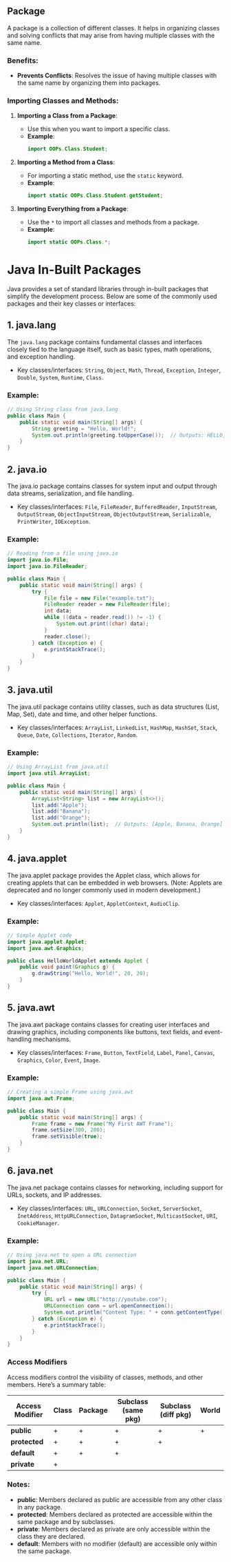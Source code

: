 ## Package
A package is a collection of different classes. It helps in organizing classes and solving conflicts that may arise from having multiple classes with the same name.

### Benefits:
- **Prevents Conflicts**: Resolves the issue of having multiple classes with the same name by organizing them into packages.

### Importing Classes and Methods:

1. **Importing a Class from a Package**:
    - Use this when you want to import a specific class.
    - **Example**:
      ```java
      import OOPs.Class.Student;
      ```

2. **Importing a Method from a Class**:
    - For importing a static method, use the `static` keyword.
    - **Example**:
      ```java
      import static OOPs.Class.Student.getStudent;
      ```

3. **Importing Everything from a Package**:
    - Use the `*` to import all classes and methods from a package.
    - **Example**:
      ```java
      import static OOPs.Class.*;
      ```

# Java In-Built Packages

Java provides a set of standard libraries through in-built packages that simplify the development process. Below are some of the commonly used packages and their key classes or interfaces:

## 1. java.lang
The `java.lang` package contains fundamental classes and interfaces closely tied to the language itself, such as basic types, math operations, and exception handling.

- Key classes/interfaces: `String`, `Object`, `Math`, `Thread`, `Exception`, `Integer`, `Double`, `System`, `Runtime`, `Class`.

### Example:
```java
// Using String class from java.lang
public class Main {
    public static void main(String[] args) {
        String greeting = "Hello, World!";
        System.out.println(greeting.toUpperCase());  // Outputs: HELLO, WORLD!
    }
}
```

## 2. java.io
The java.io package contains classes for system input and output through data streams, serialization, and file handling.

- Key classes/interfaces: `File`, `FileReader`, `BufferedReader`, `InputStream`, `OutputStream`, `ObjectInputStream`, `ObjectOutputStream`, `Serializable`, `PrintWriter`, `IOException`.

### Example:
```java
// Reading from a file using java.io
import java.io.File;
import java.io.FileReader;

public class Main {
    public static void main(String[] args) {
        try {
            File file = new File("example.txt");
            FileReader reader = new FileReader(file);
            int data;
            while ((data = reader.read()) != -1) {
                System.out.print((char) data);
            }
            reader.close();
        } catch (Exception e) {
            e.printStackTrace();
        }
    }
}
```

## 3. java.util
The java.util package contains utility classes, such as data structures (List, Map, Set), date and time, and other helper functions.

- Key classes/interfaces: `ArrayList`, `LinkedList`, `HashMap`, `HashSet`, `Stack`, `Queue`, `Date`, `Collections`, `Iterator`, `Random`.

### Example:
```java
// Using ArrayList from java.util
import java.util.ArrayList;

public class Main {
    public static void main(String[] args) {
        ArrayList<String> list = new ArrayList<>();
        list.add("Apple");
        list.add("Banana");
        list.add("Orange");
        System.out.println(list);  // Outputs: [Apple, Banana, Orange]
    }
}
```

## 4. java.applet
The java.applet package provides the Applet class, which allows for creating applets that can be embedded in web browsers. (Note: Applets are deprecated and no longer commonly used in modern development.)

- Key classes/interfaces: `Applet`, `AppletContext`, `AudioClip`.

### Example:
```java
// Simple Applet code
import java.applet.Applet;
import java.awt.Graphics;

public class HelloWorldApplet extends Applet {
    public void paint(Graphics g) {
        g.drawString("Hello, World!", 20, 20);
    }
}
```

## 5. java.awt
The java.awt package contains classes for creating user interfaces and drawing graphics, including components like buttons, text fields, and event-handling mechanisms.

- Key classes/interfaces: `Frame`, `Button`, `TextField`, `Label`, `Panel`, `Canvas`, `Graphics`, `Color`, `Event`, `Image`.

### Example:
```java
// Creating a simple Frame using java.awt
import java.awt.Frame;

public class Main {
    public static void main(String[] args) {
        Frame frame = new Frame("My First AWT Frame");
        frame.setSize(300, 200);
        frame.setVisible(true);
    }
}
```

## 6. java.net
The java.net package contains classes for networking, including support for URLs, sockets, and IP addresses.

- Key classes/interfaces: `URL`, `URLConnection`, `Socket`, `ServerSocket`, `InetAddress`, `HttpURLConnection`, `DatagramSocket`, `MulticastSocket`, `URI`, `CookieManager`.

### Example:
```java
// Using java.net to open a URL connection
import java.net.URL;
import java.net.URLConnection;

public class Main {
    public static void main(String[] args) {
        try {
            URL url = new URL("http://youtube.com");
            URLConnection conn = url.openConnection();
            System.out.println("Content Type: " + conn.getContentType());
        } catch (Exception e) {
            e.printStackTrace();
        }
    }
}
```

### Access Modifiers
Access modifiers control the visibility of classes, methods, and other members. Here’s a summary table:

| Access Modifier | Class | Package | Subclass (same pkg) | Subclass (diff pkg) | World |
|-----------------|-------|--------|--------------------|---------------------|-------|
| **public**      | +     | +      | +                  | +                   | +     |
| **protected**   | +     | +      | +                  | +                   |       |
| **default**     | +     | +      | +                  |                     |       |
| **private**     | +     |        |                    |                     |       |

### Notes:
- **public**: Members declared as public are accessible from any other class in any package.
- **protected**: Members declared as protected are accessible within the same package and by subclasses.
- **private**: Members declared as private are only accessible within the class they are declared.
- **default**: Members with no modifier (default) are accessible only within the same package.

